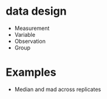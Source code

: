 # data design

* Measurement
* Variable
* Observation
* Group


# Examples

* Median and mad across replicates
